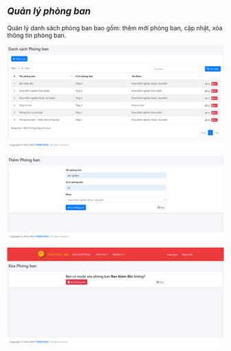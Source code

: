 ## *Quản lý phòng ban*
Quản lý danh sách phòng ban bao gồm: thêm mới phòng ban, cập nhật, xóa thông tin phòng ban.
>
![](/docs/images/Hethong/PhongBan/index.png "Giao diện chính - Quản lý phòng ban")
>
![](/docs/images/Hethong/PhongBan/create.png "Thêm mới/cập nhật thông tin phòng ban")
>
![](/docs/images/9.xoaphongban.png "Xóa phòng ban")
>